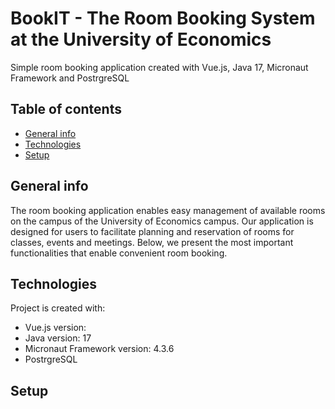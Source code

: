 # BookIT - The Room Booking System at the University of Economics
Simple room booking application created with Vue.js, Java 17, Micronaut Framework and PostrgreSQL
## Table of contents
* [General info](#general-info)
* [Technologies](#technologies)
* [Setup](#setup)

## General info
The room booking application enables easy management of available rooms on the campus of the University of Economics campus. Our application is designed for users to facilitate planning and reservation of rooms for classes, events and meetings. Below, we present the most important functionalities that enable convenient room booking.

## Technologies
Project is created with:
* Vue.js version: 
* Java version: 17
* Micronaut Framework version: 4.3.6
* PostrgreSQL
	
## Setup

